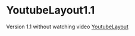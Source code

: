 # YoutubeLayout1.1
Version 1.1 without watching video
[YoutubeLayout](https://youtubelayout11.kkang60298.repl.co/)
